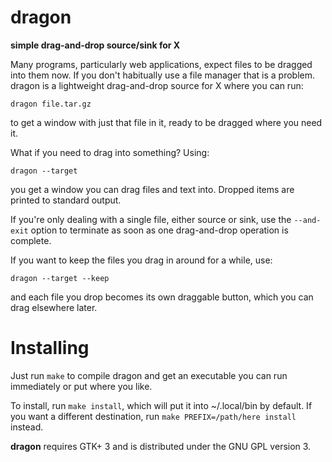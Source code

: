 dragon
======

**simple drag-and-drop source/sink for X**

Many programs, particularly web applications, expect files to be dragged
into them now. If you don't habitually use a file manager that is a
problem. dragon is a lightweight drag-and-drop source for X where you
can run:

  ``dragon file.tar.gz``

to get a window with just that file in it, ready to be dragged where you
need it.

What if you need to drag into something? Using:

  ``dragon --target``

you get a window you can drag files and text into. Dropped items are
printed to standard output.

If you're only dealing with a single file, either source or sink, use
the `--and-exit` option to terminate as soon as one drag-and-drop
operation is complete.

If you want to keep the files you drag in around for a while, use:

  `dragon --target --keep`

and each file you drop becomes its own draggable button, which you can
drag elsewhere later.

Installing
==========

Just run `make` to compile dragon and get an executable you can run
immediately or put where you like.

To install, run `make install`, which will put it into ~/.local/bin by
default. If you want a different destination, run `make
PREFIX=/path/here install` instead.

**dragon** requires GTK+ 3 and is distributed under the GNU GPL version 3.
